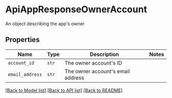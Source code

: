 # ApiAppResponseOwnerAccount

An object describing the app&#39;s owner

## Properties
Name | Type | Description | Notes
------------ | ------------- | ------------- | -------------
| `account_id` | ```str``` |  The owner account&#39;s ID  |  |
| `email_address` | ```str``` |  The owner account&#39;s email address  |  |

[[Back to Model list]](../README.md#documentation-for-models) [[Back to API list]](../README.md#documentation-for-api-endpoints) [[Back to README]](../README.md)


